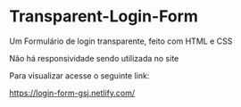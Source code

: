 # Transparent-Login-Form
Um Formulário de login transparente, feito com HTML e CSS

Não há responsividade sendo utilizada no site

Para visualizar acesse o seguinte link:

https://login-form-gsj.netlify.com/
